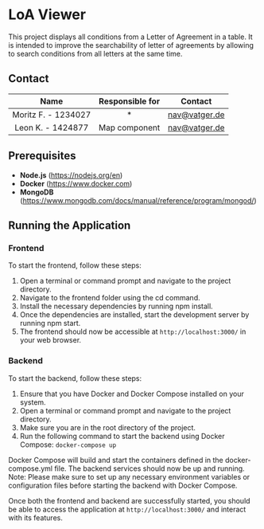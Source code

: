 # LoA Viewer

This project displays all conditions from a Letter of Agreement in a table.
It is intended to improve the searchability of letter of agreements by allowing to search conditions from all letters at the same time.

## Contact

|        Name         | Responsible for |    Contact    |
| :-----------------: | :-------------: | :-----------: |
| Moritz F. - 1234027 |       \*        | nav@vatger.de |
|  Leon K. - 1424877  |  Map component  | nav@vatger.de |

## Prerequisites

-   **Node.js** (https://nodejs.org/en)
-   **Docker** (https://www.docker.com)
-   **MongoDB** (https://www.mongodb.com/docs/manual/reference/program/mongod/)

## Running the Application

### Frontend

To start the frontend, follow these steps:

1. Open a terminal or command prompt and navigate to the project directory.
2. Navigate to the frontend folder using the cd command.
3. Install the necessary dependencies by running npm install.
4. Once the dependencies are installed, start the development server by running npm start.
5. The frontend should now be accessible at `http://localhost:3000/` in your web browser.

### Backend

To start the backend, follow these steps:

1. Ensure that you have Docker and Docker Compose installed on your system.
2. Open a terminal or command prompt and navigate to the project directory.
3. Make sure you are in the root directory of the project.
4. Run the following command to start the backend using Docker Compose: `docker-compose up`

Docker Compose will build and start the containers defined in the docker-compose.yml file.
The backend services should now be up and running.
Note: Please make sure to set up any necessary environment variables or configuration files before starting the backend with Docker Compose.

Once both the frontend and backend are successfully started, you should be able to access the application at `http://localhost:3000/` and interact with its features.
